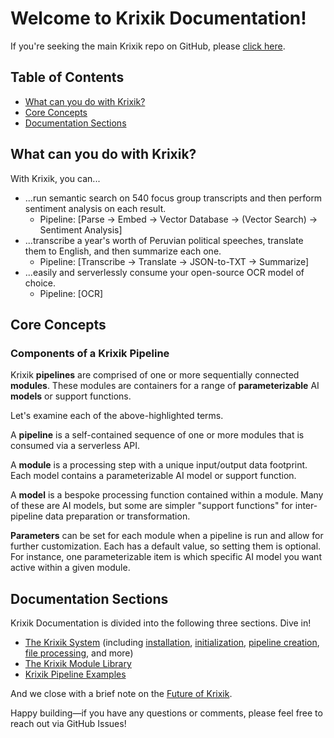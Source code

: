 # Welcome to Krixik Documentation!

If you're seeking the main Krixik repo on GitHub, please [click here](https://github.com/krixik-ai/krixik-cli).

## Table of Contents

-  [What can you do with Krixik?](#what-can-you-do-with-krixik?)
-  [Core Concepts](#core-concepts)
-  [Documentation Sections](#documentation-sections)

## What can you do with Krixik?

With Krixik, you can...

- ...run semantic search on 540 focus group transcripts and then perform sentiment analysis on each result.
  - Pipeline: [Parse → Embed → Vector Database → (Vector Search) → Sentiment Analysis]
- ...transcribe a year's worth of Peruvian political speeches, translate them to English, and then summarize each one.
  - Pipeline: [Transcribe → Translate → JSON-to-TXT → Summarize]
- ...easily and serverlessly consume your open-source OCR model of choice.
  - Pipeline: [OCR]

## Core Concepts

### Components of a Krixik Pipeline

Krixik **pipelines** are comprised of one or more sequentially connected **modules**. These modules are containers for a range of **parameterizable** AI **models** or support functions.

Let's examine each of the above-highlighted terms.

A **pipeline** is a self-contained sequence of one or more modules that is consumed via a serverless API.  

A **module** is a processing step with a unique input/output data footprint. Each model contains a parameterizable AI model or support function.

A **model** is a bespoke processing function contained within a module. Many of these are AI models, but some are simpler "support functions" for inter-pipeline data preparation or transformation.

**Parameters** can be set for each module when a pipeline is run and allow for further customization. Each has a default value, so setting them is optional. For instance, one parameterizable item is which specific AI model you want active within a given module.

## Documentation Sections

Krixik Documentation is divided into the following three sections. Dive in!

- [The Krixik System](system/system_overview.md) (including [installation](system/initialization/install_cli.md), [initialization](system/initialization/initialize_and_authenticate.md), [pipeline creation](system/pipeline_creation/create_pipeline.md), [file processing](system/parameters_processing_files_through_pipelines/process_method.md), and more)
- [The Krixik Module Library](modules/modules_overview.md)
- [Krixik Pipeline Examples](examples/pipeline_examples_overview.md)

And we close with a brief note on the [Future of Krixik](future/future_of_krixik.md).

Happy building—if you have any questions or comments, please feel free to reach out via GitHub Issues!
